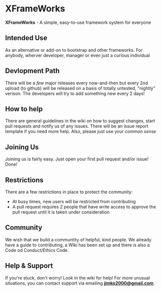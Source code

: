 # XFrameWorks
**XFrameWorks** - A simple, easy-to-use framework system for everyone
## Intended Use
As an alternative or add-on to bootstrap and other frameworks.
For anybody, wherver developer, manager or even just a curious individual
## Devlopment Path
There will be a *few* major releases every now-and-then but every 2nd upload (to github) will be released on a basis of totally untested, "nightly" verison. The developers will try to add something new every 2 days!
## How to help
There are general guidelines in the wiki on how to suggest changes, start pull requests and notify us of
any issues. There will be an issue report template if you need more help. Also, please just use your *common sense*
## Joining Us
Joining us is fairly easy. Just open your first pull request and/or issue! Done!
## Restrictions
There are a few restrictions in place to protect the community:
* At busy times, new users will be restricted from contributing
* A pull request requires *2* people that have write access to approve the pull request until it is taken under consideration
## Community
We wish that we build a communtity of helpful, kind people. We already have a guide to contributing, a Wiki has been set up and there is also a Code od Conduct/Ethics Code.
## Help & Support
If you're stuck, don't worry! Look in the wiki for help! For more unusual situations, you can contact support via emailing **jimke2000@gmail.com**.
